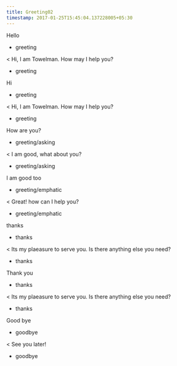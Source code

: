 ```yaml
---
title: Greeting02
timestamp: 2017-01-25T15:45:04.137228005+05:30
---
```


Hello
* greeting

< Hi, I am Towelman. How may I help you?
* greeting

Hi
* greeting

< Hi, I am Towelman. How may I help you?
* greeting

How are you?
* greeting/asking

< I am good, what about you?
* greeting/asking

I am good too
* greeting/emphatic

< Great! how can I help you?
* greeting/emphatic

thanks
* thanks

< Its my plaeasure to serve you. Is there anything else you need?
* thanks

Thank you
* thanks

< Its my plaeasure to serve you. Is there anything else you need?
* thanks

Good bye
* goodbye

< See you later!
* goodbye
